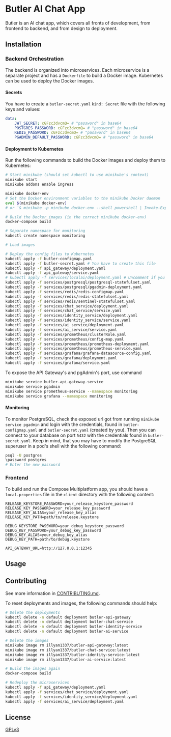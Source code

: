 # Butler AI Chat App

Butler is an AI chat app, which covers all fronts of development, from frontend to backend, and from design to deployment.

## Installation

### Backend Orchestration

The backend is organized into microservices. Each microservice is a separate project and has a `Dockerfile` to build a Docker image. Kubernetes can be used to deploy the Docker images.

#### Secrets

You have to create a `butler-secret.yaml` `kind: Secret` file with the following keys and values:

```yaml
data:
    JWT_SECRET: cGFzc3dvcmQ= # "password" in base64
    POSTGRES_PASSWORD: cGFzc3dvcmQ= # "password" in base64
    REDIS_PASSWORD: cGFzc3dvcmQ= # "password" in base64
    PGADMIN_DEFAULT_PASSWORD: cGFzc3dvcmQ= # "password" in base64
```

#### Deployment to Kubernetes

Run the following commands to build the Docker images and deploy them to Kubernetes:

```sh
# Start minikube (should set kubectl to use minikube's context)
minikube start
minikube addons enable ingress

minikube docker-env
# Set the Docker environment variables to the minikube Docker daemon
eval $(minikube docker-env)
# or `& minikube -p minikube docker-env --shell powershell | Invoke-Expression` for Windows PowerShell

# Build the Docker images (in the correct minikube docker-env)
docker-compose build

# Separate namespace for monitoring
kubectl create namespace monitoring

# Load images

# Deploy the config files to Kubernetes
kubectl apply -f butler-configmap.yaml
kubectl apply -f butler-secret.yaml # You have to create this file
kubectl apply -f api_gateway/deployment.yaml
kubectl apply -f api_gateway/service.yaml
# kubectl apply -f services/localai/deployment.yaml # Uncomment if you want self-hosted AI
kubectl apply -f services/postgresql/postgresql-statefulset.yaml
kubectl apply -f services/postgresql/pgadmin-deployment.yaml
kubectl apply -f services/redis/redis-configmap.yaml
kubectl apply -f services/redis/redis-statefulset.yaml
kubectl apply -f services/redis/sentinel-statefulset.yaml
kubectl apply -f services/chat_service/deployment.yaml
kubectl apply -f services/chat_service/service.yaml
kubectl apply -f services/identity_service/deployment.yaml
kubectl apply -f services/identity_service/service.yaml
kubectl apply -f services/ai_service/deployment.yaml
kubectl apply -f services/ai_service/service.yaml
kubectl apply -f services/prometheus/clusterRole.yaml
kubectl apply -f services/prometheus/config-map.yaml
kubectl apply -f services/prometheus/prometheus-deployment.yaml
kubectl apply -f services/prometheus/prometheus-service.yaml
kubectl apply -f services/grafana/grafana-datasource-config.yaml
kubectl apply -f services/grafana/deployment.yaml
kubectl apply -f services/grafana/service.yaml
```

To expose the API Gateway's and pgAdmin's port, use command

```sh
minikube service butler-api-gateway-service
minikube service pgadmin
minikube service prometheus-service --namespace monitoring
minikube service grafana --namespace monitoring
```

#### Monitoring

To monitor PostgreSQL, check the exposed url got from running `minikube service pgadmin` and login with the credentials, found in `butler-configmap.yaml` and `butler-secret.yaml` (created by you). Then you can connect to your database on port `5432` with the credentials found in `butler-secret.yaml`. Keep in mind, that you may have to modify the PostgreSQL superuser in a pod's shell with the following command:

```sh
psql -U postgres
\password postgres
# Enter the new password
```

### Frontend

To build and run the Compose Multiplatform app, you should have a `local.properties` file in the `client` directory with the following content:

```properties
RELEASE_KEYSTORE_PASSWORD=your_release_keystore_password
RELEASE_KEY_PASSWORD=your_release_key_password
RELEASE_KEY_ALIAS=your_release_key_alias
RELEASE_KEY_PATH=path/to/release.keystore

DEBUG_KEYSTORE_PASSWORD=your_debug_keystore_password
DEBUG_KEY_PASSWORD=your_debug_key_password
DEBUG_KEY_ALIAS=your_debug_key_alias
DEBUG_KEY_PATH=path/to/debug.keystore

API_GATEWAY_URL=http://127.0.0.1:12345
```

## Usage

## Contributing

See more information in [CONTRIBUTING.md](CONTRIBUTING.md).

To reset deployments and images, the following commands should help:

```sh
# Delete the deployments
kubectl delete -n default deployment butler-api-gateway
kubectl delete -n default deployment butler-chat-service
kubectl delete -n default deployment butler-identity-service
kubectl delete -n default deployment butler-ai-service

# Delete the images
minikube image rm illyan1337/butler-api-gateway:latest
minikube image rm illyan1337/butler-chat-service:latest
minikube image rm illyan1337/butler-identity-service:latest
minikube image rm illyan1337/butler-ai-service:latest

# Build the images again
docker-compose build

# Redeploy the microservices
kubectl apply -f api_gateway/deployment.yaml
kubectl apply -f services/chat_service/deployment.yaml
kubectl apply -f services/identity_service/deployment.yaml
kubectl apply -f services/ai_service/deployment.yaml
```

## License

[GPLv3](https://www.gnu.org/licenses/gpl-3.0.html)
